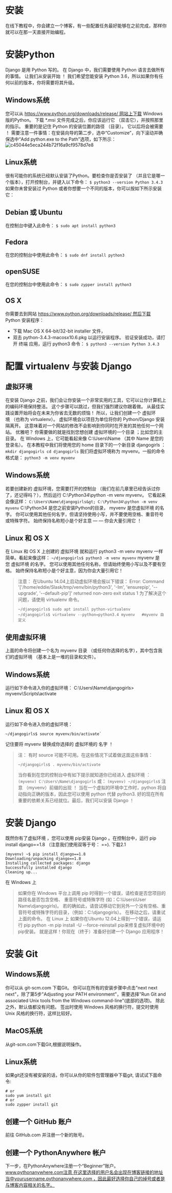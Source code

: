 # 安装
在线下教程中，你会建立一个博客，有一些配置任务最好能够在之前完成，那样你就可以在那一天直接开始编程。
# 安装Python

Django 是用 Python 写的。 在 Django 中，我们需要使用 Python 语言去做所有的事情。 让我们从安装开始 ！ 我们希望您能安装 Python 3.6，所以如果你有任何以前的版本，你将需要将其升级。
## Windows系统
您可以从 https://www.python.org/downloads/release/ 网站上下载 Windows版的Python。 下载 *.msi 文件完成之后，你应该运行它 （双击它），并按照那里的指示。 重要的是记住 Python 的安装位置的路径 （目录）。 它以后将会被需要 ！
需要注意一件事情：在安装向导的第二步，选中“Customize”，向下滚动并确保选中“Add python.exe to the Path”选项，如下所示：
![c45044e5eca244b72f16a9cf9578d7e8](02.安装.resources/26BB195D-5F29-48A8-B9BC-431BA0854AA0.png)
## Linux系统
很有可能你的系统已经默认安装了Python。要检查你是否安装了 （并且它是哪一个版本），打开控制台，并键入以下命令：
`$ python3 --version
Python 3.4.3`
如果你未曾安装过 Python 或者你想要一个不同的版本，你可以按如下所示安装它：
## Debian 或 Ubuntu
在控制台中键入此命令：
`$ sudo apt install python3`
## Fedora
在您的控制台中使用此命令：
`$ sudo dnf install python3`
## openSUSE
在您的控制台中使用此命令：
`$ sudo zypper install python3`
## OS X
你需要去到网站 https://www.python.org/downloads/release/ 然后下载 Python 安装程序：
* 下载 Mac OS X 64-bit/32-bit installer 文件，
* 双击 python-3.4.3-macosx10.6.pkg 以运行安装程序。
验证安装成功，请打开 终端 应用，运行 python3 命令：
`$ python3 --version
Python 3.4.3`


# 配置 virtualenv 与安装 Django

## 虚拟环境
在安装 Django 之前，我们会让你安装一个非常实用的工具，它可以让你计算机上的编码环境保持整洁。 这个步骤可以跳过，但我们强烈建议你跟着做。 从最佳实践设置开始将会在未来为你省去无数的烦恼！
所以，让我们创建一个 虚拟环境 （也称为 virtualenv）。 虚拟环境会以项目为单位将你的 Python/Django 安装隔离开。 这意味着对一个网站的修改不会影响到你同时在开发的其他任何一个网站。 优雅吧？
你需要做的就是找到您想创建 虚拟环境的一个目录 ；比如您的主目录。 在 Windows 上，它可能看起来像 C:\Users\Name （其中 Name 是您的登录名）。
在本教程中我们将使用您的 home 目录下的一个新目录 djangogirls ：
`mkdir djangogirls
cd djangogirls`
我们将虚拟环境称为 myvenv。一般的命令格式是：
`python3 -m venv myvenv`
## Windows系统
若要创建新的 虚拟环境，您需要打开的控制台 （我们在前几章里已经告诉过你了，还记得吗？），然后运行 C:\Python34\python -m venv myvenv。 它看起来会像这样：
`C:\Users\Name\djangogirls&gt; C:\Python34\python -m venv myvenv`
C:\Python34 是您之前安装Python的目录， myvenv 是您虚拟环境 的名字。 你可以使用其他任何名字，但请坚持使用小写，并不要使用空格、重音符号或特殊字符。 始终保持名称短小是个好主意 — — 你会大量引用它 ！

## Linux 和 OS X
在 Linux 和 OS X 上创建的 虚拟环境 就和运行 python3 -m venv myvenv 一样简单。看起来像这样：
`~/djangogirls$ python3 -m venv myvenv`
myvenv 是您 虚拟环境 的名字。 您可以使用其他任何名称，但请始终使用小写以及不要有空格。 始终保持名称短小是个好主意，因为你会大量引用它！

> 注意： 在Ubuntu 14.04上启动虚拟环境会报以下错误：
> Error: Command '['/home/eddie/Slask/tmp/venv/bin/python3', '-Im', 'ensurepip', '--upgrade', '--default-pip']' returned non-zero exit status 1
> 为了解决这个问题，请使用 virtualenv 命令。
>
> ```shell
> ~/djangogirls$ sudo apt install python-virtualenv    
> ~/djangogirls$ virtualenv --python=python3.4 myvenv   #myvenv 自定义
> ```
>
> 
## 使用虚拟环境
上面的命令将创建一个名为 myvenv 目录 （或任何你选择的名字），其中包含我们的虚拟环境 （基本上是一堆的目录和文件）。
## Windows系统
运行如下命令进入你的虚拟环境：
C:\Users\Name\djangogirls&gt; myvenv\Scripts\activate
## Linux 和 OS X
运行如下命令进入你的虚拟环境：

```shell
~/djangogirls$ source myvenv/bin/activate`
```

记住要将 myvenv 替换成你选择的 虚拟环境的 名字 ！

> 注： 有时 source 可能不可用。在这些情况下试着做这面这些事情：
>
> ```shell
> ~/djangogirls$ . myvenv/bin/activate
> ```
>
> 当你看到在您的控制台中有如下提示就知道你已经进入 虚拟环境 ：
> `(myvenv) C:\Users\Name\djangogirls`
> 或：
> `(myvenv) ~/djangogirls$`
> 注意 （myvenv）前缀的出现 ！
> 当在一个虚拟的环境中工作时，python 将自动指向正确的版本，因此您可以使用 python 代替 python3.
> 好的现在所有重要的依赖关系已经就位。最后，我们可以安装 Django ！
# 安装 Django
既然你有了虚拟环境 ，您可以使用 pip安装 Django 。在控制台中，运行 pip install django==1.8 （注意我们使用双等于号： ==).    下载2.1
```(myvenv) ~$ pip install django==1.8
(myvenv) ~$ pip install django==1.8
Downloading/unpacking django==1.8
Installing collected packages: django
Successfully installed django
Cleaning up...
```
在 Windows 上
> 如果你在 Windows 平台上调用 pip 时得到一个错误，请检查是否您项目的路径名是否包含空格、 重音符号或特殊字符 (如：C:\Users\User Name\djangogirls)。 若的确如此，请尝试移动它到另外一个没有空格、重音符号或特殊字符的目录，（例如：C:\djangogirls）。 在移动之后，请重试上面的命令。
在 Linux 上
> 如果你在Ubuntu 12.04上得到一个错误，请运行 pip python -m pip install -U --force-reinstall pip来修复虚拟环境中的pip安装。
就是这样！你现在（终于）准备好创建一个 Django 应用程序！

# 安装 Git
## Windows系统
你可以从 git-scm.com 下载Git。 你可以在所有的安装步骤中点击"next next next"，除了第5步"Adjusting your PATH environment"，需要选择"Run Git and associated Unix tools from the Windows command-line"(底部的选项)。 除此之外，默认值都没有问题。 签出时使用 Windows 风格的换行符，提交时使用 Unix 风格的换行符，这样比较好。
## MacOS系统
从git-scm.com下载Git,根据说明操作。
## Linux系统
如果git还没有被安装的话，你可以从你的软件包管理器中下载git, 请试试下面命令:
```sudo apt install git
# or
sudo yum install git
# or
sudo zypper install git
```
## 创建一个 GitHub 账户
前往 GitHub.com 并注册一个新的账号。
## 创建一个 PythonAnywhere 帐户
下一步，在PythonAnywhere注册一个“Beginner”账户。
www.pythonanywhere.com注意 在这里选择的用户名会出现在博客链接的地址当中yourusername.pythonanywhere.com ，因此最好选择你自己的绰号或者是与博客内容相关的名字。
